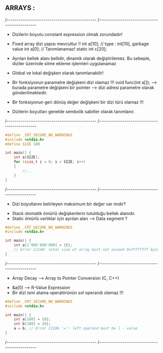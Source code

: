 
 ## ARRAYS : 
/----------------------------------------------
/----------------------------------------------

- Dizilerin boyutu constant expression olmak zorundadır!
- Fixed array dizi yapısı mevcuttur !!
  int a[10]; // type : int[10], garbage value
  int a[0];  // Tanımlanamaz!
  static int c[20];

- Ayrılan bellek alanı bellidir, dinamik olarak değiştirilemez. Bu sebeple, diziler üzerinde silme ekleme işlemleri uygulanamaz
- Global ve lokal değişken olarak tanımlanabilir!
- Bir fonksiyonun parametre değişkeni dizi olamaz !!!
  void func(int a[]); --> burada parametre değişkeni bir pointer
					  --> dizi adresi parametre olarak gönderilmektedir.
- Bir fonksiyonun geri dönüş değer değişkeni bir dizi türü olamaz !!!
- Dizilerin boyutları genelde sembolik sabitler olarak tanımlanır. 

/----------------------------------------------
/----------------------------------------------

```c
#define _CRT_SECURE_NO_WARNINGS
#include <stdio.h>
#define SIZE 100 

int main() {
	int a[SIZE];
	for (size_t i = 0; i < SIZE; i++)
	{
		//...
	}
}
```

/----------------------------------------------
/----------------------------------------------

* Dizi boyutlarını belirleyen maksimum bir değer var mıdır? 

- Stack otomatik ömürlü değişkenlerin tutulduğu bellek alanıdır. 
- Static ömürlü varlıklar için ayrılan alan --> Data segment ? 

```c
#define _CRT_SECURE_NO_WARNINGS
#include <stdio.h>

int main() {
	int a[1'000'000'000] = {0};
	// Error C2148: total size of array must not exceed 0x7fffffff bytes	
}
```

/----------------------------------------------
/----------------------------------------------

* Array Decay --> Array to Pointer Conversion (C, C++)
- &a[0] --> R-Value Expression 
- Bir dizi ismi atama operatörünün sol operandı olamaz !!!

```c
#define _CRT_SECURE_NO_WARNINGS
#include <stdio.h>

int main() {
	int a[100] = {0};
	int b[100] = {0};
	a = b; // Error	C2106 '=': left operand must be l - value	
}
```

/----------------------------------------------
/----------------------------------------------
